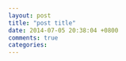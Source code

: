 ```yaml
---
layout: post
title: "post title"
date: 2014-07-05 20:38:04 +0800
comments: true
categories: 
---
```

